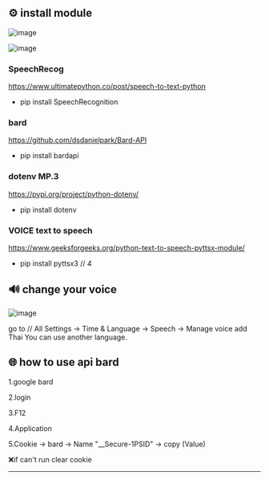 ⚙️ install module
-------------------------------

![image](https://github.com/Bell1357/realtime-speech-to-text-to-speech-bard/assets/94211563/79d8122d-58ec-466a-a564-4ee4d9cd899b)

![image](https://github.com/Bell1357/realtime-speech-to-text-to-speech-bard/assets/94211563/b5840430-36d9-467b-bc93-ade59caa1522)

### SpeechRecog

https://www.ultimatepython.co/post/speech-to-text-python

- pip install SpeechRecognition

 ### bard 
 
https://github.com/dsdanielpark/Bard-API
 - pip install bardapi
### dotenv MP.3

https://pypi.org/project/python-dotenv/

- pip install dotenv
  
### VOICE text to speech
https://www.geeksforgeeks.org/python-text-to-speech-pyttsx-module/
- pip install pyttsx3 // 4 


🔊 change your voice
-------------------------------
![image](https://github.com/Bell1357/realtime-speech-to-text-to-speech-bard/assets/94211563/ad7f2185-c27b-40a0-8f11-373c2e276c18)

 go to // All Settings -> Time & Language -> Speech
  -> Manage voice add Thai
You can use another language.

🌐 how to use api bard
-------------------------------

1.google bard

2.login

3.F12

4.Application

5.Cookie -> bard -> Name "__Secure-1PSID" -> copy (Value)

❌if can't run clear cookie

-------------------------------

